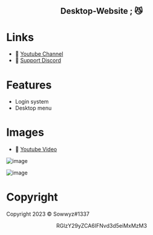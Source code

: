 <h2 align="center">
                          Desktop-Website <strong>;</strong> 😼
<br>


# Links
- 🔗 [Youtube Channel](https://www.youtube.com/channel/UC9_kma0SOd-oSe24gqpqqCA)
- 🔗 [Support Discord](https://discord.com/users/394251966571872256)

# Features  

+ Login system 
+ Desktop menu
 

# Images 

- 🔗 [Youtube Video](https://youtu.be/3tHojAEQT4g)


![image](https://user-images.githubusercontent.com/88189918/234916950-8863017c-9966-4a63-aec6-665a9a7c17d1.png)

![image](https://user-images.githubusercontent.com/88189918/234916972-72db31b4-09b7-4905-9a12-e733489b64d2.png)




# Copyright 
Copyright 2023 © Sowwyz#1337

</h2>
<p align="center">
   RGlzY29yZCA6IFNvd3d5eiMxMzM3
<br>
